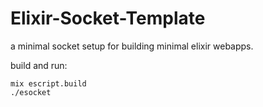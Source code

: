# Elixir-Socket-Template

a minimal socket setup for building minimal elixir webapps.


build and run:
```
mix escript.build  
./esocket
```
